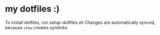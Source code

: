 # my dotfiles :)

To install dotfiles, run setup-dotfiles.sh
Changes are automatically synced, because `stow` creates symlinks
